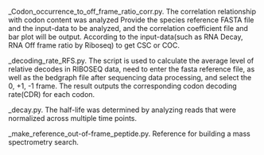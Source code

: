 _Codon_occurrence_to_off_frame_ratio_corr.py. The correlation relationship with codon content was analyzed Provide the species reference FASTA file and the input-data to be analyzed, and the correlation coefficient file and bar plot will be output. According to the input-data(such as RNA Decay, RNA Off frame ratio by Riboseq) to get CSC or COC.

_decoding_rate_RFS.py. The script is used to calculate the average level of relative decodes in RIBOSEQ data, need to enter the fasta reference file, as well as the bedgraph file after sequencing data processing, and select the 0, +1, -1 frame. The result outputs the corresponding codon decoding rate(CDR) for each codon.

_decay.py. The half-life was determined by analyzing reads that were normalized across multiple time points.

_make_reference_out-of-frame_peptide.py. Reference for building a mass spectrometry search.
